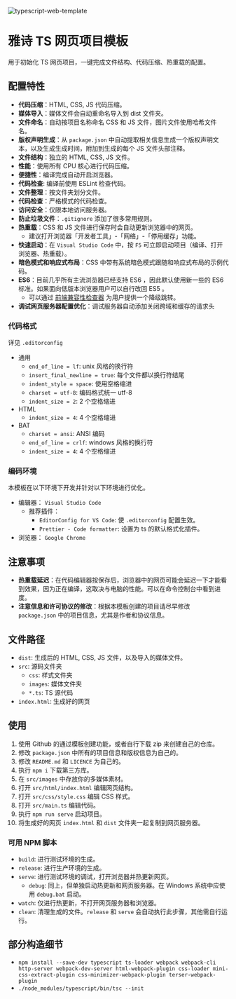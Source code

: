 ![typescript-web-template](favicon.ico)

# 雅诗 TS 网页项目模板

用于初始化 TS 网页项目，一键完成文件结构、代码压缩、热重载的配置。

## 配置特性

- **代码压缩**：HTML, CSS, JS 代码压缩。
- **媒体导入**：媒体文件会自动重命名导入到 dist 文件夹。
- **文件命名**：自动按项目名称命名 CSS 和 JS 文件，图片文件使用哈希文件名。
- **版权声明生成**：从 `package.json` 中自动提取相关信息生成一个版权声明文本，以及生成生成时间，附加到生成的每个 JS 文件头部注释。
- **文件结构**：独立的 HTML, CSS, JS 文件。
- **性能**：使用所有 CPU 核心进行代码压缩。
- **便捷性**：编译完成自动开启浏览器。
- **代码检查**: 编译前使用 ESLint 检查代码。
- **文件整理**：按文件夹划分文件。
- **代码检查**：严格模式的代码检查。
- **访问安全**：仅限本地访问服务器。
- **防止垃圾文件**：`.gitignore` 添加了很多常用规则。
- **热重载**：CSS 和 JS 文件进行保存时会自动更新浏览器中的网页。
  - 建议打开浏览器「开发者工具」-「网络」-「停用缓存」功能。
- **快速启动**：在 `Visual Studio Code` 中，按 `F5` 可立即启动项目（编译、打开浏览器、热重载）。
- **暗色模式和响应式布局**：CSS 中带有系统暗色模式跟随和响应式布局的示例代码。
- **ES6**：目前几乎所有主流浏览器已经支持 ES6 ，因此默认使用新一些的 ES6 标准。如果面向低版本浏览器用户可以自行改回 ES5 。
  - 可以通过 [前端兼容性检查器](https://github.com/miyabi-project/frontend-compatibility-checker) 为用户提供一个降级跳转。
- **调试网页服务器配置优化**：调试服务器自动添加关闭跨域和缓存的请求头

### 代码格式

详见 `.editorconfig`

- 通用
  - `end_of_line = lf`: unix 风格的换行符
  - `insert_final_newline = true`: 每个文件都以换行符结尾
  - `indent_style = space`: 使用空格缩进
  - `charset = utf-8`: 编码格式统一 utf-8
  - `indent_size = 2`: 2 个空格缩进
- HTML
  - `indent_size = 4`: 4 个空格缩进
- BAT
  - `charset = ansi`: ANSI 编码
  - `end_of_line = crlf`: windows 风格的换行符
  - `indent_size = 4`: 4 个空格缩进

### 编码环境

本模板在以下环境下开发并针对以下环境进行优化。

- 编辑器： `Visual Studio Code`
  - 推荐插件：
    - `EditorConfig for VS Code`: 使 `.editorconfig` 配置生效。
    - `Prettier - Code formatter`: 设置为 ts 的默认格式化插件。
- 浏览器： `Google Chrome`

## 注意事项

- **热重载延迟**：在代码编辑器按保存后，浏览器中的网页可能会延迟一下才能看到效果，因为正在编译，这取决与电脑的性能。可以在命令控制台中看到进度。
- **注意信息和许可协议的修改**：根据本模板创建的项目请尽早修改 `package.json` 中的项目信息，尤其是作者和协议信息。

## 文件路径

- `dist`: 生成后的 HTML, CSS, JS 文件，以及导入的媒体文件。
- `src`: 源码文件夹
  - `css`: 样式文件夹
  - `images`: 媒体文件夹
  - `*.ts`: TS 源代码
- `index.html`: 生成好的网页

## 使用

1. 使用 Github 的通过模板创建功能，或者自行下载 zip 来创建自己的仓库。
2. 修改 `package.json` 中所有的项目信息和版权信息为自己的。
3. 修改 `README.md` 和 `LICENCE` 为自己的。
4. 执行 `npm i` 下载第三方库。
5. 在 `src/images` 中存放你的多媒体素材。
6. 打开 `src/html/index.html` 编辑网页结构。
7. 打开 `src/css/style.css` 编辑 CSS 样式。
8. 打开 `src/main.ts` 编辑代码。
9. 执行 `npm run serve` 启动项目。
10. 将生成好的网页 `index.html` 和 `dist` 文件夹一起复制到网页服务器。

### 可用 NPM 脚本

- `build`: 进行测试环境的生成。
- `release`: 进行生产环境的生成。
- `serve`: 进行测试环境的调试，打开浏览器并热更新网页。
  - `debug`: 同上，但单独启动热更新和网页服务器。在 Windows 系统中应使用 `debug.bat` 启动。
- `watch`: 仅进行热更新，不打开网页服务器和浏览器。
- `clean`: 清理生成的文件。`release` 和 `serve` 会自动执行此步骤，其他需自行运行。

## 部分构造细节

- `npm install --save-dev typescript ts-loader webpack webpack-cli http-server webpack-dev-server html-webpack-plugin css-loader mini-css-extract-plugin css-minimizer-webpack-plugin terser-webpack-plugin`
- `./node_modules/typescript/bin/tsc --init`
